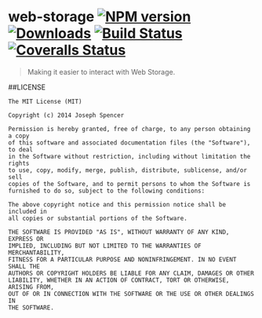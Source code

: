 # web-storage [![NPM version][npm-image]][npm-url] [![Downloads][downloads-image]][npm-url] [![Build Status][travis-image]][travis-url] [![Coveralls Status][coveralls-image]][coveralls-url]
> Making it easier to interact with Web Storage.

##LICENSE
``````
The MIT License (MIT)

Copyright (c) 2014 Joseph Spencer

Permission is hereby granted, free of charge, to any person obtaining a copy
of this software and associated documentation files (the "Software"), to deal
in the Software without restriction, including without limitation the rights
to use, copy, modify, merge, publish, distribute, sublicense, and/or sell
copies of the Software, and to permit persons to whom the Software is
furnished to do so, subject to the following conditions:

The above copyright notice and this permission notice shall be included in
all copies or substantial portions of the Software.

THE SOFTWARE IS PROVIDED "AS IS", WITHOUT WARRANTY OF ANY KIND, EXPRESS OR
IMPLIED, INCLUDING BUT NOT LIMITED TO THE WARRANTIES OF MERCHANTABILITY,
FITNESS FOR A PARTICULAR PURPOSE AND NONINFRINGEMENT. IN NO EVENT SHALL THE
AUTHORS OR COPYRIGHT HOLDERS BE LIABLE FOR ANY CLAIM, DAMAGES OR OTHER
LIABILITY, WHETHER IN AN ACTION OF CONTRACT, TORT OR OTHERWISE, ARISING FROM,
OUT OF OR IN CONNECTION WITH THE SOFTWARE OR THE USE OR OTHER DEALINGS IN
THE SOFTWARE.
``````

[downloads-image]: http://img.shields.io/npm/dm/web-storage.svg
[npm-url]: https://npmjs.org/package/web-storage
[npm-image]: http://img.shields.io/npm/v/web-storage.svg

[travis-url]: https://travis-ci.org/jsdevel/web-storage
[travis-image]: http://img.shields.io/travis/jsdevel/web-storage.svg

[coveralls-url]: https://coveralls.io/r/jsdevel/web-storage
[coveralls-image]: http://img.shields.io/coveralls/jsdevel/web-storage/master.svg
